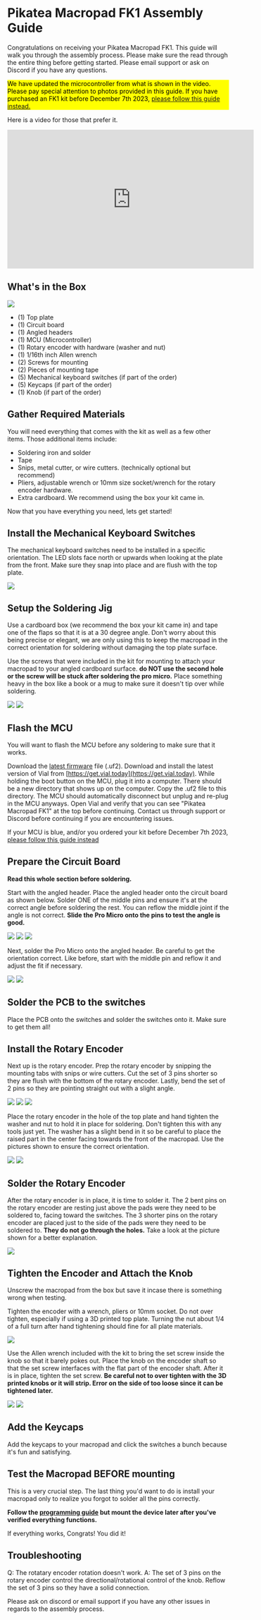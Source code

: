 
# Pikatea Macropad FK1 Assembly Guide

Congratulations on receiving your Pikatea Macropad FK1. This guide will walk you through the assembly process. Please make sure the read through the entire thing before getting started. Please email support or ask on Discord if you have any questions.

<div style="background-color: yellow; color: black;">We have updated the microcontroller from what is shown in the video. Please pay special attention to photos provided in this guide. If you have purchased an FK1 kit before December 7th 2023, <a href="/AssemblyGuides/pikatea-macropad-fk1-kit-assembly-guide-pro-micro.html">please follow this guide instead.</a></div>

Here is a video for those that prefer it. 

<center><iframe width="560" height="315" src="https://www.youtube.com/embed/i-vZ7Uzu6m4" title="YouTube video player" frameborder="0" allow="accelerometer; autoplay; clipboard-write; encrypted-media; gyroscope; picture-in-picture" allowfullscreen></iframe></center>

## What's in the Box
![](/assets/FK1/fk1-assembly-1.jpg)
* (1) Top plate
* (1) Circuit board
* (1) Angled headers
* (1) MCU (Microcontroller)
* (1) Rotary encoder with hardware (washer and nut)
* (1) 1/16th inch Allen wrench
* (2) Screws for mounting
* (2) Pieces of mounting tape
* (5) Mechanical keyboard switches (if part of the order)
* (5) Keycaps (if part of the order)
* (1) Knob (if part of the order)

## Gather Required Materials
You will need everything that comes with the kit as well as a few other items. Those additional items include:

* Soldering iron and solder
* Tape
* Snips, metal cutter, or wire cutters. (technically optional but recommend)
* Pliers, adjustable wrench or 10mm size socket/wrench for the rotary encoder hardware.
* Extra cardboard. We recommend using the box your kit came in. 

Now that you have everything you need, lets get started!

## Install the Mechanical Keyboard Switches
The mechanical keyboard switches need to be installed in a specific orientation. The LED slots face north or upwards when looking at the plate from the front. Make sure they snap into place and are flush with the top plate. 

![](/assets/FK1/fk1-assembly-3-switches.jpg)

## Setup the Soldering Jig
Use a cardboard box (we recommend the box your kit came in) and tape one of the flaps so that it is at a 30 degree angle. Don't worry about this being precise or elegant, we are only using this to keep the macropad in the correct orientation for soldering without damaging the top plate surface.

Use the screws that were included in the kit for mounting to attach your macropad to your angled cardboard surface. **do NOT use the second hole or the screw will be stuck after soldering the pro micro.** Place something heavy in the box like a book or a mug to make sure it doesn't tip over while soldering.

![](/assets/FK1/fk1-assembly-5-box.jpg)
![](/assets/FK1/fk1-assembly-4-box-warning.jpg)

## **Flash the MCU**

You will want to flash the MCU before any soldering to make sure that it works. 

Download the [latest firmware](https://www.mediafire.com/file_premium/mx4irnd9bgwkmgh/pikatea_macropad_fk1_rp2040_vial.uf2/file) file (.uf2).  Download and install the latest version of Vial from [https://get.vial.today](https://get.vial.today). While holding the boot button on the MCU, plug it into a computer. There should be a new directory that shows up on the computer. Copy the .uf2 file to this directory. The MCU should automatically disconnect but unplug and re-plug in the MCU anyways. Open Vial and verify that you can see "Pikatea Macropad FK1" at the top before continuing. Contact us through support or Discord before continuing if you are encountering issues.

If your MCU is blue, and/or you ordered your kit before December 7th 2023, [please follow this guide instead](/PikateaMacropadFK1/pikatea-macropad-fk1-kit-assembly-guide-pro-micro.html)

## Prepare the Circuit Board

**Read this whole section before soldering.**

Start with the angled header. Place the angled header onto the circuit board as shown below. Solder ONE of the middle pins and ensure it's at the correct angle before soldering the rest. You can reflow the middle joint if the angle is not correct. **Slide the Pro Micro onto the pins to test the angle is good.**

![](/assets/FK1/fk1-assembly-2-angled-header.jpg)
![](/assets/FK1/fk1-assembly-9-angled-header.jpg)
![](/assets/FK1/fk1-assembly-10-angled-header.jpg)

Next, solder the Pro Micro onto the angled header. Be careful to get the orientation correct. Like before, start with the middle pin and reflow it and adjust the fit if necessary.

![](/assets/FK1/IMG_0513.jpg)
![](/assets/FK1/IMG_0516.jpg)


## Solder the PCB to the switches

Place the PCB onto the switches and solder the switches onto it. Make sure to get them all!

## Install the Rotary Encoder
Next up is the rotary encoder. Prep the rotary encoder by snipping the mounting tabs with snips or wire cutters. Cut the set of 3 pins shorter so they are flush with the bottom of the rotary encoder. Lastly, bend the set of 2 pins so they are pointing straight out with a slight angle. 

![](/assets/FK1/fk1-assembly-12-encoder.jpg)
![](/assets/FK1/fk1-assembly-13-encoder.jpg)
![](/assets/FK1/fk1-assembly-14-encoder.jpg)

Place the rotary encoder in the hole of the top plate and hand tighten the washer and nut to hold it in place for soldering. Don't tighten this with any tools just yet. The washer has a slight bend in it so be careful to place the raised part in the center facing towards the front of the macropad. Use the pictures shown to ensure the correct orientation. 

![](/assets/FK1/fk1-assembly-15-encoder-hardware.jpg)
![](/assets/FK1/fk1-assembly-17-encoder-hardware.jpg)

## Solder the Rotary Encoder
After the rotary encoder is in place, it is time to solder it. The 2 bent pins on the rotary encoder are resting just above the pads were they need to be soldered to, facing toward the switches. The 3 shorter pins on the rotary encoder are placed just to the side of the pads were they need to be soldered to. **They do not go through the holes.** Take a look at the picture shown for a better explanation. 

![](/assets/FK1/fk1-assembly-16-encoder.jpg)

## Tighten the Encoder and Attach the Knob
Unscrew the macropad from the box but save it incase there is something wrong when testing. 

Tighten the encoder with a wrench, pliers or 10mm socket. Do not over tighten, especially if using a 3D printed top plate. Turning the nut about 1/4 of a full turn after hand tightening should fine for all plate materials.

![](/assets/FK1/fk1-assembly-19-encoder-tighten.jpg)

Use the Allen wrench included with the kit to bring the set screw inside the knob so that it barely pokes out. Place the knob on the encoder shaft so that the set screw interfaces with the flat part of the encoder shaft. After it is in place, tighten the set screw. **Be careful not to over tighten with the 3D printed knobs or it will strip. Error on the side of too loose since it can be tightened later.**

![](/assets/FK1/fk1-assembly-20-knob.jpg)
![](/assets/FK1/fk1-assembly-21-knob.jpg)

## Add the Keycaps
Add the keycaps to your macropad and click the switches a bunch because it's fun and satisfying.

## Test the Macropad BEFORE mounting
This is a very crucial step. The last thing you'd want to do is install your macropad only to realize you forgot to solder all the pins correctly. 

**Follow the [programming guide](/programming.html) but mount the device later after you've verified everything functions.**

If everything works, Congrats! You did it!

## Troubleshooting
Q: The rotatary encoder rotation doesn't work. A: The set of 3 pins on the rotary encoder control the directional/rotational control of the knob. Reflow the set of 3 pins so they have a solid connection.

Please ask on discord or email support if you have any other issues in regards to the assembly process.

<Footer/>
